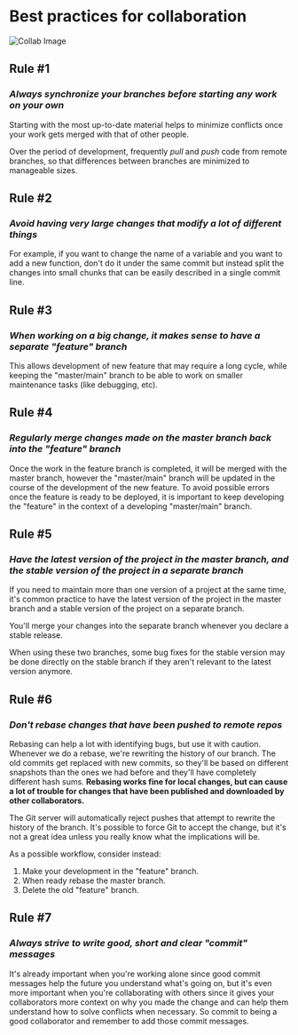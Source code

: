 # Best practices for collaboration

![Collab Image](https://pulaskicounty.net/wp-content/uploads/2017/06/ThinkstockPhotos-508408868.jpg)

## Rule #1

### _Always synchronize your branches before starting any work on your own_

Starting with the most up-to-date material helps to minimize conflicts once your work gets merged with that of other people.

Over the period of development, frequently _pull_ and _push_ code from remote branches, so that differences between branches are minimized to manageable sizes.

## Rule #2

### _Avoid having very large changes that modify a lot of different things_

For example, if you want to change the name of a variable and you want to add a new function, don't do it under the same commit but instead split the changes into small chunks that can be easily described in a single commit line.

## Rule #3

### _When working on a big change, it makes sense to have a separate "feature" branch_

This allows development of new feature that may require a long cycle, while keeping the "master/main" branch to be able to work on smaller maintenance tasks (like debugging, etc).

## Rule #4

### _Regularly merge changes made on the master branch back into the "feature" branch_

Once the work in the feature branch is completed, it will be merged with the master branch, however the "master/main" branch will be updated in the course of the development of the new feature. To avoid possible errors once the feature is ready to be deployed, it is important to keep developing the "feature" in the context of a developing "master/main" branch.

## Rule #5

### _Have the latest version of the project in the master branch, and the stable version of the project in a separate branch_

If you need to maintain more than one version of a project at the same time, it's common practice to have the latest version of the project in the master branch and a stable version of the project on a separate branch.

You'll merge your changes into the separate branch whenever you declare a stable release.

When using these two branches, some bug fixes for the stable version may be done directly on the stable branch if they aren't relevant to the latest version anymore.

## Rule #6

### _Don't rebase changes that have been pushed to remote repos_

Rebasing can help a lot with identifying bugs, but use it with caution. Whenever we do a rebase, we're rewriting the history of our branch. The old commits get replaced with new commits, so they'll be based on different snapshots than the ones we had before and they'll have completely different hash sums. **Rebasing  works fine for local changes, but can cause a lot of trouble for changes that have been published and downloaded by other collaborators.**

The Git server will automatically reject pushes that attempt to rewrite the history of the branch. It's possible to force Git to accept the change, but it's not a great idea unless you really know what the implications will be.

As a possible workflow, consider instead:

1. Make your development in the "feature" branch.
2. When ready rebase the master branch.
3. Delete the old "feature" branch.

## Rule #7

### _Always strive to write good, short and clear "commit" messages_

It's already important when you're working alone since good commit messages help the future you understand what's going on, but it's even more important when you're collaborating with others since it gives your collaborators more context on why you made the change and can help them understand how to solve conflicts when necessary. So commit to being a good collaborator and remember to add those commit messages.

